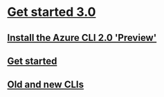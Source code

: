 # [Get started 3.0](get-started-with-az-cli2.md)
## [Install the Azure CLI 2.0 'Preview' ](install-az-cli2.md)
## [Get started](get-started-with-az-cli2.md)
## [Old and new CLIs](old-and-new-clis.md)

